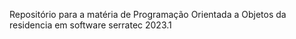 Repositório para a matéria de Programação Orientada a Objetos da residencia em software serratec 2023.1